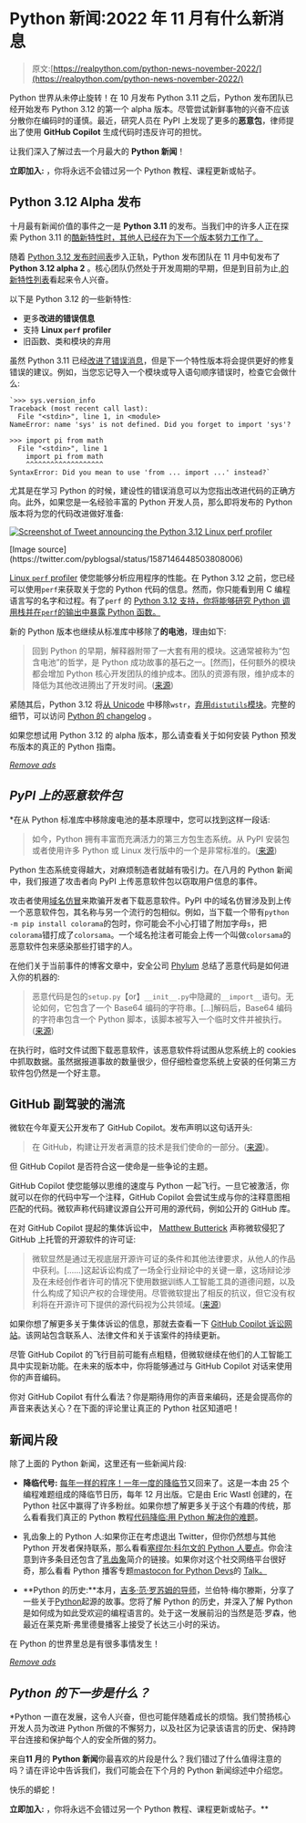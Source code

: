 # Python 新闻:2022 年 11 月有什么新消息

> 原文:[https://realpython.com/python-news-november-2022/](https://realpython.com/python-news-november-2022/)

Python 世界从未停止旋转！在 10 月发布 Python 3.11 之后，Python 发布团队已经开始发布 Python 3.12 的第一个 alpha 版本。尽管尝试新鲜事物的兴奋不应该分散你在编码时的谨慎。最近，研究人员在 PyPI 上发现了更多的**恶意包**，律师提出了使用 **GitHub Copilot** 生成代码时违反许可的担忧。

让我们深入了解过去一个月最大的 **Python 新闻**！

**立即加入:** ，你将永远不会错过另一个 Python 教程、课程更新或帖子。

## Python 3.12 Alpha 发布

十月最有新闻价值的事件之一是 **Python 3.11** 的发布。当我们中的许多人正在探索 Python 3.11 的[酷新特性时，其他人已经在为下一个版本努力工作了。](https://realpython.com/python311-new-features/)

随着 [Python 3.12 发布时间表](https://peps.python.org/pep-0693/)步入正轨，Python 发布团队在 11 月中旬发布了 **Python 3.12 alpha 2** 。核心团队仍然处于开发周期的早期，但是到目前为止,[的新特性列表](https://docs.python.org/dev/whatsnew/3.12.html)看起来令人兴奋。

以下是 Python 3.12 的一些新特性:

*   更多**改进的错误信息**
*   支持 **Linux `perf` profiler**
*   旧函数、类和模块的弃用

虽然 Python 3.11 已经[改进了错误消息](https://realpython.com/python311-error-messages/)，但是下一个特性版本将会提供更好的修复错误的建议。例如，当您忘记导入一个模块或导入语句顺序错误时，检查它会做什么:

>>>

```
`>>> sys.version_info
Traceback (most recent call last):
  File "<stdin>", line 1, in <module>
NameError: name 'sys' is not defined. Did you forget to import 'sys'?

>>> import pi from math
  File "<stdin>", line 1
    import pi from math
    ^^^^^^^^^^^^^^^^^^^
SyntaxError: Did you mean to use 'from ... import ...' instead?` 
```

尤其是在学习 Python 的时候，建设性的错误消息可以为您指出改进代码的正确方向。此外，如果您是一名经验丰富的 Python 开发人员，那么即将发布的 Python 版本将为您的代码改进做好准备:

[![Screenshot of Tweet announcing the Python 3.12 Linux perf profiler](../Images/d85e40e09048ab30b01e16def407af04.png)](https://files.realpython.com/media/Screenshot_2022-11-29_at_15.52.43.98f186c64c59.png)

<figcaption class="figure-caption text-center">[Image source](https://twitter.com/pyblogsal/status/1587146448503808006)</figcaption>

[Linux `perf` profiler](https://en.wikipedia.org/wiki/Perf_(Linux)) 使您能够分析应用程序的性能。在 Python 3.12 之前，您已经可以使用`perf`来获取关于您的 Python 代码的信息。然而，你只能看到用 C 编程语言写的名字和过程。有了`perf` 的 [Python 3.12 支持，你将能够研究 Python 调用栈并在`perf`的输出中暴露 Python 函数。](https://docs.python.org/dev/howto/perf_profiling.html)

新的 Python 版本也继续从标准库中移除了**的电池**，理由如下:

> 回到 Python 的早期，解释器附带了一大套有用的模块。这通常被称为“包含电池”的哲学，是 Python 成功故事的基石之一。[然而]，任何额外的模块都会增加 Python 核心开发团队的维护成本。团队的资源有限，维护成本的降低为其他改进腾出了开发时间。([来源](https://peps.python.org/pep-0594/))

紧随其后，Python 3.12 将[从 Unicode](https://peps.python.org/pep-0623/) 中移除`wstr`，[弃用`distutils`模块](https://peps.python.org/pep-0632/)。完整的细节，可以访问 [Python 的 changelog](https://docs.python.org/dev/whatsnew/changelog.html#changelog) 。

如果您想试用 Python 3.12 的 alpha 版本，那么请查看关于如何安装 Python 预发布版本的真正的 Python 指南。

[*Remove ads*](/account/join/)

## *PyPI 上的恶意软件包*

 *在从 Python 标准库中移除废电池的基本原理中，您可以找到这样一段话:

> 如今，Python 拥有丰富而充满活力的第三方包生态系统。从 PyPI 安装包或者使用许多 Python 或 Linux 发行版中的一个是非常标准的。([来源](https://peps.python.org/pep-0594/))

Python 生态系统变得越大，对麻烦制造者就越有吸引力。在八月的 Python 新闻中，我们报道了攻击者向 PyPI 上传恶意软件包以窃取用户信息的事件。

攻击者使用[域名仿冒](https://en.wikipedia.org/wiki/Typosquatting)来欺骗开发者下载恶意软件。PyPI 中的域名仿冒涉及到上传一个恶意软件包，其名称与另一个流行的包相似。例如，当下载一个带有`python -m pip install colorama`的包时，你可能会不小心打错了附加字母`s`，把`colorama`错打成了`colorsama`。一个域名抢注者可能会上传一个叫做`colorsama`的恶意软件包来感染那些打错字的人。

在他们关于当前事件的博客文章中，安全公司 [Phylum](https://www.phylum.io/) 总结了恶意代码是如何进入你的机器的:

> 恶意代码是包的`setup.py`【or】`__init__.py`中隐藏的`__import__`语句。无论如何，它包含了一个 Base64 编码的字符串。[…]解码后，Base64 编码的字符串包含一个 Python 脚本，该脚本被写入一个临时文件并被执行。([来源](https://blog.phylum.io/phylum-discovers-dozens-more-pypi-packages-attempting-to-deliver-w4sp-stealer-in-ongoing-supply-chain-attack))

在执行时，临时文件试图下载恶意软件，该恶意软件将试图从您系统上的 cookies 中抓取数据。虽然据报道事故的数量很少，但仔细检查您系统上安装的任何第三方软件包仍然是一个好主意。

## GitHub 副驾驶的湍流

微软在今年夏天公开发布了 GitHub Copilot。发布声明以这句话开头:

> 在 GitHub，构建让开发者满意的技术是我们使命的一部分。([来源](https://github.blog/2022-06-21-github-copilot-is-generally-available-to-all-developers/))。

但 GitHub Copilot 是否符合这一使命是一些争论的主题。

GitHub Copilot 使您能够以思维的速度与 Python 一起飞行。一旦它被激活，你就可以在你的代码中写一个注释，GitHub Copilot 会尝试生成与你的注释意图相匹配的代码。微软声称代码建议源自公开可用的源代码，例如公开的 GitHub 库。

在对 GitHub Copilot 提起的集体诉讼中， [Matthew Butterick](https://matthewbutterick.com) 声称微软侵犯了 GitHub 上托管的开源软件的许可证:

> 微软显然是通过无视底层开源许可证的条件和其他法律要求，从他人的作品中获利。[……]这起诉讼构成了一场全行业辩论中的关键一章，这场辩论涉及在未经创作者许可的情况下使用数据训练人工智能工具的道德问题，以及什么构成了知识产权的合理使用。尽管微软提出了相反的抗议，但它没有权利将在开源许可下提供的源代码视为公共领域。([来源](https://www.saverilawfirm.com/our-cases/github-copilot-intellectual-property-litigation))

如果你想了解更多关于集体诉讼的信息，那就去查看一下 [GitHub Copilot 诉讼网站](https://githubcopilotlitigation.com)。该网站包含联系人、法律文件和关于该案件的持续更新。

尽管 GitHub Copilot 的飞行目前可能有点粗糙，但微软继续在他们的人工智能工具中实现新功能。在未来的版本中，你将能够通过与 GitHub Copilot 对话来使用你的声音编码。

你对 GitHub Copilot 有什么看法？你是期待用你的声音来编码，还是会提高你的声音来表达关心？在下面的评论里让真正的 Python 社区知道吧！

## 新闻片段

除了上面的 Python 新闻，这里还有一些新闻片段:

*   **降临代号:** [每年一样的程序！一年一度的](https://en.wikipedia.org/wiki/Dinner_for_One)[降临节](https://adventofcode.com/about)又回来了。这是一本由 25 个编程难题组成的降临节日历，每年 12 月出版。它是由 Eric Wastl 创建的，在 Python 社区中赢得了许多粉丝。如果你想了解更多关于这个有趣的传统，那么看看我们真正的 Python 教程[代码降临:用 Python 解决你的难题](https://realpython.com/python-advent-of-code/)。

*   乳齿象上的 Python 人:如果你正在考虑退出 Twitter，但你仍然想与其他 Python 开发者保持联系，那么看看[塞缪尔·科尔文的 Python 人要点](https://gist.github.com/samuelcolvin/1743d8919acb465c1fbbcea2c3cdaf3e)。你会注意到许多条目还包含了[乳齿象](https://en.wikipedia.org/wiki/Mastodon_(software))简介的链接。如果你对这个社交网络平台很好奇，那么看看 Python 播客专题[mastocon for Python Devs](https://talkpython.fm/episodes/show/390/mastodon-for-python-devs)的 [Talk。](https://talkpython.fm/home)

*   **Python 的历史:**本月，[吉多·范·罗苏姆的导师](https://twitter.com/gvanrossum/status/1596268474518876160)，兰伯特·梅尔滕斯，分享了一些关于[Python](https://inference-review.com/article/the-origins-of-python)起源的故事。您将了解 Python 的历史，并深入了解 Python 是如何成为如此受欢迎的编程语言的。处于这一发展前沿的当然是范·罗森，他最近在莱克斯·弗里德曼播客上接受了长达三小时的采访。

在 Python 的世界里总是有很多事情发生！

[*Remove ads*](/account/join/)

## *Python 的下一步是什么？*

 *Python 一直在发展，这令人兴奋，但也可能伴随着成长的烦恼。我们赞扬核心开发人员为改进 Python 所做的不懈努力，以及社区为记录该语言的历史、保持跨平台连接和保护每个人的安全所做的努力。

来自**11 月**的 **Python 新闻**你最喜欢的片段是什么？我们错过了什么值得注意的吗？请在评论中告诉我们，我们可能会在下个月的 Python 新闻综述中介绍您。

快乐的蟒蛇！

**立即加入:** ，你将永远不会错过另一个 Python 教程、课程更新或帖子。**